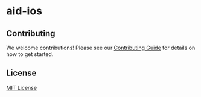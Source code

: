 # aid-ios

## Contributing

We welcome contributions! Please see our [Contributing Guide](docs/CONTRIBUTING.md) for details on how to get started.

## License

[MIT License](LICENSE)
